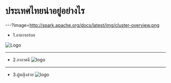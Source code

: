 # ประเทศไทยน่าอยู่อย่างไร
---?image=http://spark.apache.org/docs/latest/img/cluster-overview.png

* 1.อาหารอร่อย

![Logo](https://scontent.fbkk22-2.fna.fbcdn.net/v/t1.15752-9/77140607_2489819654566940_526104232147812352_n.png?_nc_cat=106&_nc_eui2=AeF8BdM5hAX_9euRHOcyaI4Uwnirf8Wh1GKhp1WcIVCCZCsN9MzGl2DwCGwn_ityuS9Y0pB2DbaRTlakiqcD6Bgqr3A46OBjsy79JQCz17p4Ig&_nc_ohc=3uJuZdWMGuIAQke-yQCLMjbW9C2ETMWQJxpU7wQ3NmwKwjQsXlEGgJEzw&_nc_ht=scontent.fbkk22-2.fna&oh=33be3c75fabc859460bcbc37c2e8ba53&oe=5E825DA6)

---
* 2.อากาศดี
![logo](https://scontent-fbkk5-7.us-fbcdn.net/v1/t.1-48/1426l78O9684I4108ZPH0J4S8_842023153_K1DlXQOI5DHP/dskvvc.qpjhg.xmwo/w/data/872/872060-topic-1429683040-5.jpg)
---
* 3.ผู้หญิงสวย
![logo](https://scontent.fbkk22-1.fna.fbcdn.net/v/t1.15752-9/65844699_485144702221553_7152199340545540096_n.jpg?_nc_cat=101&_nc_eui2=AeHSAQrs7nhcIJjJH7gNY0qGLKlYhjSLDJR0__eMt3f1AT5BQQuL0Yil1t-wCQHZs_4GQ144StvqPRXWtW356unqSYYFwMTTuPil0yuquGKOQg&_nc_ohc=_VI_hwV-D74AQlhWxRu-JEWe0YPC1KDVAX27T9-vYuh0iR27lV1QCqetg&_nc_ht=scontent.fbkk22-1.fna&oh=e209b40494cedafcea76c4d0f61f174b&oe=5E8203E9https://scontent.fbkk22-1.fna.fbcdn.net/v/t1.15752-9/65844699_485144702221553_7152199340545540096_n.jpg?_nc_cat=101&_nc_eui2=AeHSAQrs7nhcIJjJH7gNY0qGLKlYhjSLDJR0__eMt3f1AT5BQQuL0Yil1t-wCQHZs_4GQ144StvqPRXWtW356unqSYYFwMTTuPil0yuquGKOQg&_nc_ohc=_VI_hwV-D74AQlhWxRu-JEWe0YPC1KDVAX27T9-vYuh0iR27lV1QCqetg&_nc_ht=scontent.fbkk22-1.fna&oh=e209b40494cedafcea76c4d0f61f174b&oe=5E8203E9)